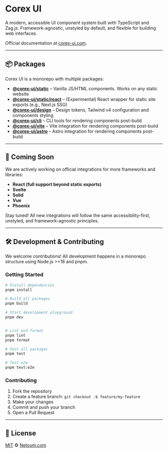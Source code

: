 # Corex UI

A modern, accessible UI component system built with TypeScript and Zag.js. Framework-agnostic, unstyled by default, and flexible for building web interfaces.

Official documentation at [corex-ui.com](https://corex-ui.com).

---

## 📦 Packages

Corex UI is a monorepo with multiple packages:

- **[@corex-ui/static](./packages/static)** – Vanilla JS/HTML components. Works on any static website
- **[@corex-ui/static/react](./packages/static)** – (Experimental) React wrapper for static site exports (e.g., Next.js SSG)
- **[@corex-ui/design](./packages/design)** – Design tokens, Tailwind v4 configuration and components styling
- **[@corex-ui/cli](./packages/cli)** – CLI tools for rendering components post-build
- **[@corex-ui/vite](./packages/vite)** – Vite integration for rendering components post-build
- **[@corex-ui/astro](./packages/astro)** – Astro integration for rendering components post-build

---

## 🚧 Coming Soon

We are actively working on official integrations for more frameworks and libraries:

- **React (full support beyond static exports)**
- **Svelte**
- **Solid**
- **Vue**
- **Phoenix**

Stay tuned! All new integrations will follow the same accessibility-first, unstyled, and framework-agnostic principles.

---

## 🛠️ Development & Contributing

We welcome contributions! All development happens in a monorepo structure using Node.js >=18 and pnpm.

### Getting Started

```bash
# Install dependencies
pnpm install

# Build all packages
pnpm build

# Start development playground
pnpm dev


# Lint and format
pnpm lint
pnpm format

# Test all packages
pnpm test

# Test e2e
pnpm test:e2e
```

### Contributing

1. Fork the repository
2. Create a feature branch: `git checkout -b feature/my-feature`
3. Make your changes
4. Commit and push your branch
5. Open a Pull Request

---

## 📝 License

[MIT](./LICENSE) © [Netoum.com](https://netoum.com)
